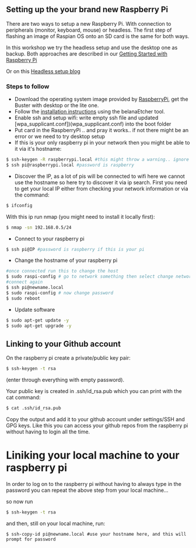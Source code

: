 ## Setting up the your brand new Raspberry Pi

There are two ways to setup a new Raspberry Pi. With connection to peripherals (monitor, keyboard, mouse) or headless.
The first step of flashing an image of Raspian OS onto an SD card is the same for both ways.

In this workshop we try the headless setup and use the desktop one as backup.
Both approaches are described in our [Getting Started with Raspberry Pi](https://github.com/pyladieshamburg/getting-started-raspberry-pi/blob/master/pisetup/raspberry-pi-setup.md)

Or on this [Headless setup blog](https://desertbot.io/blog/headless-raspberry-pi-4-ssh-wifi-setup)

### Steps to follow

- Download the operating system image provided by [RaspberryPi](https://www.raspberrypi.org/downloads/raspbian/), get the Buster with desktop or the lite one.
- Follow the [installation instructions](https://www.raspberrypi.org/documentation/installation/installing-images/README.md) using the belanaEtcher tool.
- Enable ssh and setup wifi: write empty ssh file and updated [wpa_supplicant.conf])(wpa_supplicant.conf) into the boot folder
- Put card in the RaspberryPi .. and pray it works.. if not there might be an error or we need to try desktop setup
- If this is your only raspberry pi in your network then you might be able to it via it's hostname:

```bash
$ ssh-keygen -R raspberrypi.local #this might throw a warning.. ignore
$ ssh pi@raspberrypi.local #password is raspberry
```

- Discover the IP, as a lot of pis will be connected to wifi here we cannot use the hostname so here try to discover it via ip search. First you need to get your local IP either from checking your network information or via the command:

```bash
$ ifconfig
```

With this ip run nmap (you might need to install it locally first):

```bash
$ nmap -sn 192.168.0.5/24
```

- Connect to your raspberry pi

```bash
$ ssh pi@IP #password is raspberry if this is your pi
```

- Change the hostname of your raspberry pi

```bash
#once connected run this to change the host
$ sudo raspi-config # go to network something then select change network (mouse won't work here, it will reboot after this)
#connect again
$ ssh pi@newname.local
$ sudo raspi-config # now change password
$ sudo reboot
```

- Update software

```bash
$ sudo apt-get update -y
$ sudo apt-get upgrade -y
```

## Linking to your Github account

On the raspberry pi create a private/public key pair:

```bash
$ ssh-keygen -t rsa
```

(enter through everything with empty password).

Your public key is created in .ssh/id_rsa.pub which you can print with the cat command:

```bash
$ cat .ssh/id_rsa.pub
```

Copy the output and add it to your github account under settings/SSH and GPG keys. Like this you can access your github repos from the raspberry pi without having to login all the time.

# Liniking your local machine to your raspberry pi

In order to log on to the raspberry pi without having to always type in the password you can repeat the above step from your local machine...

so now run

```bash
$ ssh-keygen -t rsa
```

and then, still on your local machine, run:

```
$ ssh-copy-id pi@newname.local #use your hostname here, and this will prompt for password
```
